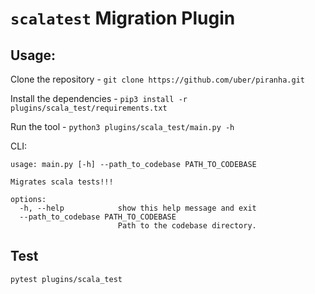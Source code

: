 # `scalatest` Migration Plugin 

## Usage: 

Clone the repository - `git clone https://github.com/uber/piranha.git`

Install the dependencies - `pip3 install -r plugins/scala_test/requirements.txt`

Run the tool - `python3 plugins/scala_test/main.py -h`

CLI: 
```
usage: main.py [-h] --path_to_codebase PATH_TO_CODEBASE

Migrates scala tests!!!

options:
  -h, --help            show this help message and exit
  --path_to_codebase PATH_TO_CODEBASE
                        Path to the codebase directory.
```

## Test
```
pytest plugins/scala_test
```

